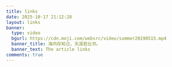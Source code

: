 ```yaml
---
title: links
date: 2025-10-17 21:12:28
layout: links
banner:
  type: video
  bgurl: https://cdn.moji.com/websrc/video/summer20190515.mp4
  banner_title: 海内存知己，天涯若比邻。
  banner_text: The article links
comments: true 
---
```

